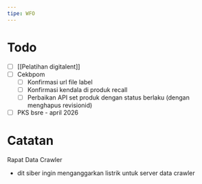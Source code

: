 ```yaml
---
tipe: WFO
---
```

# Todo
- [ ] [[Pelatihan digitalent]] 
- [ ] Cekbpom
	- [ ] Konfirmasi url file label
	- [ ] Konfirmasi kendala di produk recall
	- [ ] Perbaikan API set produk dengan status berlaku (dengan menghapus revisionid)
- [ ] PKS bsre - april 2026
# Catatan
Rapat Data Crawler
- dit siber ingin menganggarkan listrik untuk server data crawler